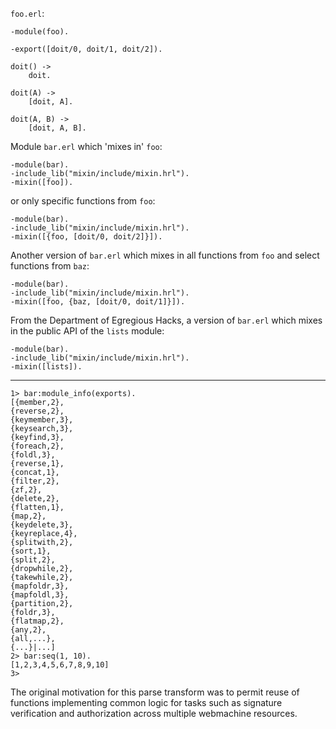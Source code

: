 `foo.erl`:

    -module(foo).

    -export([doit/0, doit/1, doit/2]).

    doit() ->
        doit.

    doit(A) ->
        [doit, A].

    doit(A, B) ->
        [doit, A, B].

Module `bar.erl` which 'mixes in' `foo`:

    -module(bar).
    -include_lib("mixin/include/mixin.hrl").
    -mixin([foo]).

or only specific functions from `foo`:

    -module(bar).
    -include_lib("mixin/include/mixin.hrl").
    -mixin([{foo, [doit/0, doit/2]}]).

Another version of `bar.erl` which mixes in all functions from `foo` and select functions from `baz`:

    -module(bar).
    -include_lib("mixin/include/mixin.hrl").
    -mixin([foo, {baz, [doit/0, doit/1]}]).

From the Department of Egregious Hacks, a version of `bar.erl` which mixes in the public API of the
`lists` module:

    -module(bar).
    -include_lib("mixin/include/mixin.hrl").
    -mixin([lists]).
---
    1> bar:module_info(exports).
    [{member,2},
    {reverse,2},
    {keymember,3},
    {keysearch,3},
    {keyfind,3},
    {foreach,2},
    {foldl,3},
    {reverse,1},
    {concat,1},
    {filter,2},
    {zf,2},
    {delete,2},
    {flatten,1},
    {map,2},
    {keydelete,3},
    {keyreplace,4},
    {splitwith,2},
    {sort,1},
    {split,2},
    {dropwhile,2},
    {takewhile,2},
    {mapfoldr,3},
    {mapfoldl,3},
    {partition,2},
    {foldr,3},
    {flatmap,2},
    {any,2},
    {all,...},
    {...}|...]
    2> bar:seq(1, 10).
    [1,2,3,4,5,6,7,8,9,10]
    3>
The original motivation for this parse transform was to permit reuse of functions implementing common
logic for tasks such as signature verification and authorization across multiple webmachine resources.